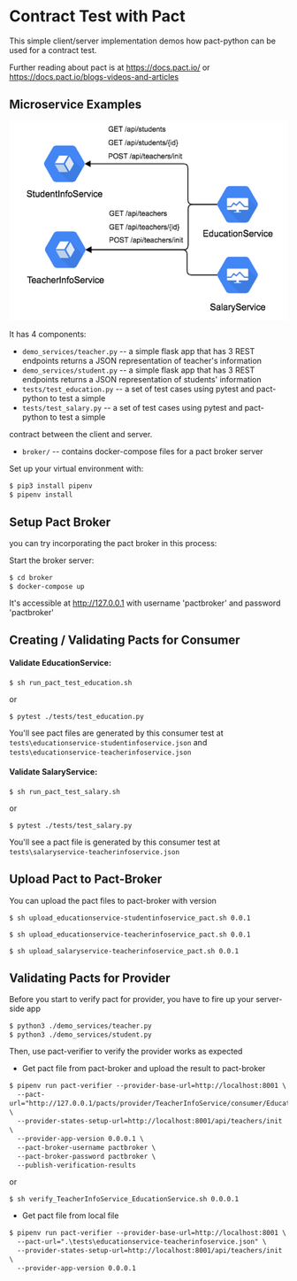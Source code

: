 Contract Test with Pact
================

This simple client/server implementation demos how pact-python can be used for a contract test.

Further reading about pact is at https://docs.pact.io/ or https://docs.pact.io/blogs-videos-and-articles

## Microservice Examples
![image](MicroservicesExamples.png)

It has 4 components:
* `demo_services/teacher.py` -- a simple flask app that has 3 REST endpoints returns a JSON representation of teacher's information
* `demo_services/student.py` -- a simple flask app that has 3 REST endpoints returns a JSON representation of students' information
* `tests/test_education.py` -- a set of test cases using pytest and pact-python to test a simple
* `tests/test_salary.py` -- a set of test cases using pytest and pact-python to test a simple

contract between the client and server.
* `broker/` -- contains docker-compose files for a pact broker server

Set up your virtual environment with:

```
$ pip3 install pipenv
$ pipenv install
```

## Setup Pact Broker

you can try incorporating the pact broker in this process:

Start the broker server:
```
$ cd broker
$ docker-compose up
```
It's accessible at http://127.0.0.1 with username 'pactbroker' and password 'pactbroker'

## Creating / Validating Pacts for Consumer

#### Validate EducationService:
```
$ sh run_pact_test_education.sh
```
or
```
$ pytest ./tests/test_education.py
```
You'll see pact files are generated by this consumer test at `tests\educationservice-studentinfoservice.json` and `tests\educationservice-teacherinfoservice.json`

#### Validate SalaryService:
```
$ sh run_pact_test_salary.sh
```
or
```
$ pytest ./tests/test_salary.py
```
You'll see a pact file is generated by this consumer test at `tests\salaryservice-teacherinfoservice.json`

## Upload Pact to Pact-Broker

You can upload the pact files to pact-broker with version

```
$ sh upload_educationservice-studentinfoservice_pact.sh 0.0.1
```

```
$ sh upload_educationservice-teacherinfoservice_pact.sh 0.0.1
```

```
$ sh upload_salaryservice-teacherinfoservice_pact.sh 0.0.1
```

## Validating Pacts for Provider

Before you start to verify pact for provider, you have to fire up your server-side app

```
$ python3 ./demo_services/teacher.py
$ python3 ./demo_services/student.py
```

Then, use pact-verifier to verify the provider works as expected

* Get pact file from pact-broker and upload the result to pact-broker
```
$ pipenv run pact-verifier --provider-base-url=http://localhost:8001 \
  --pact-url="http://127.0.0.1/pacts/provider/TeacherInfoService/consumer/EducationService/latest" \
  --provider-states-setup-url=http://localhost:8001/api/teachers/init \
  --provider-app-version 0.0.0.1 \
  --pact-broker-username pactbroker \
  --pact-broker-password pactbroker \
  --publish-verification-results
```
or
```
$ sh verify_TeacherInfoService_EducationService.sh 0.0.0.1
```

* Get pact file from local file
```
$ pipenv run pact-verifier --provider-base-url=http://localhost:8001 \
  --pact-url=".\tests\educationservice-teacherinfoservice.json" \
  --provider-states-setup-url=http://localhost:8001/api/teachers/init \
  --provider-app-version 0.0.0.1
```